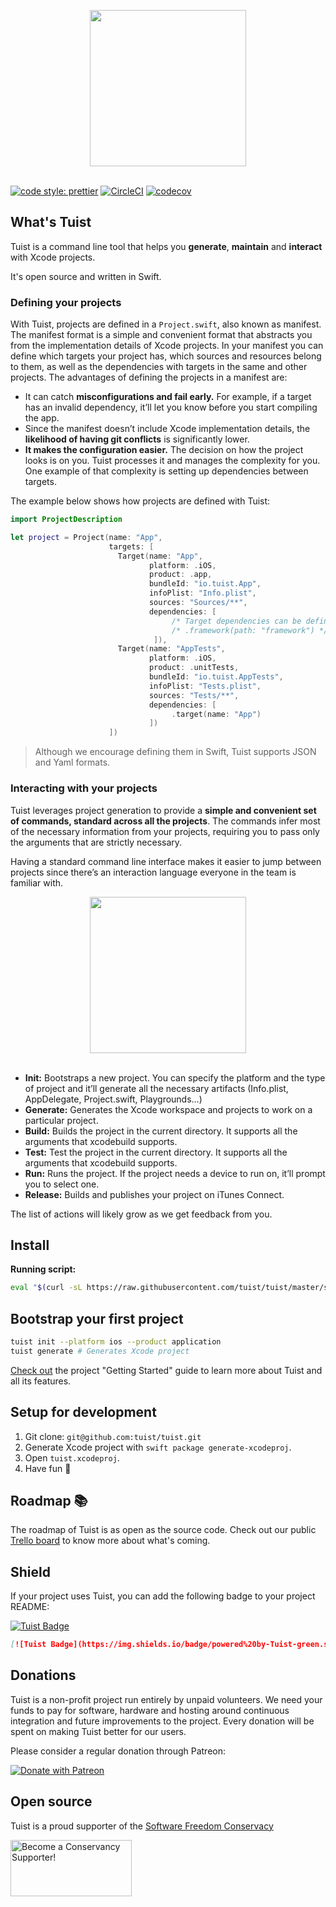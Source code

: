 <p align="center">
  <img src="https://github.com/tuist/tuist/raw/master/assets/logo.png" width="250" align="center"/>
  <br/><br/>
</p>

[![code style: prettier](https://img.shields.io/badge/code_style-prettier-ff69b4.svg?style=flat-square)](https://github.com/prettier/prettier)
[![CircleCI](https://circleci.com/gh/tuist/tuist.svg?style=svg)](https://circleci.com/gh/tuist/tuist)
[![codecov](https://codecov.io/gh/tuist/tuist/branch/master/graph/badge.svg)](https://codecov.io/gh/tuist/tuist)

## What's Tuist

Tuist is a command line tool that helps you **generate**, **maintain** and **interact** with Xcode projects.

It's open source and written in Swift.

### Defining your projects

With Tuist, projects are defined in a `Project.swift`, also known as manifest. The manifest format is a simple and convenient format that abstracts you from the implementation details of Xcode projects. In your manifest you can define which targets your project has, which sources and resources belong to them, as well as the dependencies with targets in the same and other projects. The advantages of defining the projects in a manifest are:

- It can catch **misconfigurations and fail early.** For example, if a target has an invalid dependency, it’ll let you know before you start compiling the app.
- Since the manifest doesn’t include Xcode implementation details, the **likelihood of having git conflicts** is significantly lower.
- **It makes the configuration easier.** The decision on how the project looks is on you. Tuist processes it and manages the complexity for you. One example of that complexity is setting up dependencies between targets.

The example below shows how projects are defined with Tuist:

```swift
import ProjectDescription

let project = Project(name: "App",
                      targets: [
                        Target(name: "App",
                               platform: .iOS,
                               product: .app,
                               bundleId: "io.tuist.App",
                               infoPlist: "Info.plist",
                               sources: "Sources/**",
                               dependencies: [
                                    /* Target dependencies can be defined here */
                                    /* .framework(path: "framework") */
                                ]),
                        Target(name: "AppTests",
                               platform: .iOS,
                               product: .unitTests,
                               bundleId: "io.tuist.AppTests",
                               infoPlist: "Tests.plist",
                               sources: "Tests/**",
                               dependencies: [
                                    .target(name: "App")
                               ])
                      ])
```

> Although we encourage defining them in Swift, Tuist supports JSON and Yaml formats.

### Interacting with your projects

Tuist leverages project generation to provide a **simple and convenient set of commands, standard across all the projects**. The commands infer most of the necessary information from your projects, requiring you to pass only the arguments that are strictly necessary.

Having a standard command line interface makes it easier to jump between projects since there’s an interaction language everyone in the team is familiar with.

<p align="center">
  <img src="https://github.com/tuist/tuist/raw/master/assets/commands.png" width="250" align="center"/>
  <br/><br/>
</p>

- **Init:** Bootstraps a new project. You can specify the platform and the type of project and it’ll generate all the necessary artifacts (Info.plist, AppDelegate, Project.swift, Playgrounds…)
- **Generate:** Generates the Xcode workspace and projects to work on a particular project.
- **Build:** Builds the project in the current directory. It supports all the arguments that xcodebuild supports.
- **Test:** Test the project in the current directory. It supports all the arguments that xcodebuild supports.
- **Run:** Runs the project. If the project needs a device to run on, it’ll prompt you to select one.
- **Release:** Builds and publishes your project on iTunes Connect.

The list of actions will likely grow as we get feedback from you.

## Install

**Running script:**

```bash
eval "$(curl -sL https://raw.githubusercontent.com/tuist/tuist/master/script/install)"
```

## Bootstrap your first project

```bash
tuist init --platform ios --product application
tuist generate # Generates Xcode project
```

[Check out](https://tuist.io/guides/1-getting-started) the project "Getting Started" guide to learn more about Tuist and all its features.

## Setup for development

1.  Git clone: `git@github.com:tuist/tuist.git`
2.  Generate Xcode project with `swift package generate-xcodeproj`.
3.  Open `tuist.xcodeproj`.
4.  Have fun 🤖

## Roadmap 📚

The roadmap of Tuist is as open as the source code. Check out our public [Trello board](https://trello.com/b/DN6HvDzW/tuist) to know more about what's coming.

## Shield

If your project uses Tuist, you can add the following badge to your project README:

[![Tuist Badge](https://img.shields.io/badge/powered%20by-Tuist-green.svg?longCache=true)](https://github.com/tuist)

```md
[![Tuist Badge](https://img.shields.io/badge/powered%20by-Tuist-green.svg?longCache=true)](https://github.com/tuist)
```

## Donations

Tuist is a non-profit project run entirely by unpaid volunteers. We need your funds to pay for software, hardware and hosting around continuous integration and future improvements to the project. Every donation will be spent on making Tuist better for our users.

Please consider a regular donation through Patreon:

[![Donate with Patreon](https://img.shields.io/badge/patreon-donate-green.svg)](https://www.patreon.com/tuist)

## Open source

Tuist is a proud supporter of the [Software Freedom Conservacy](https://sfconservancy.org/)

<a href="https://sfconservancy.org/supporter/"><img src="https://sfconservancy.org/img/supporter-badge.png" width="194" height="90" alt="Become a Conservancy Supporter!" border="0"/></a>

